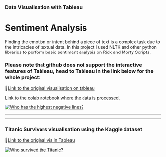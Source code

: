 ### Data Visualisation with Tableau

# Sentiment Analysis

Finding the emotion or intent behind a piece of text is a complex task due to the intricacies of textual data.
In this project I used NLTK and other python libraries to perform basic sentiment analysis on Rick and Morty Scripts.

### Please note that github does not support the interactive features of Tableau, head to Tableau in the link below for the whole project:

🌟[Link to the original visualisation on tableau](https://public.tableau.com/app/profile/elsa6188/viz/RickandMortySentimentAnalysis/Whohasthehighestnegativelines)

[Link to the colab notebook where the data is processed](https://colab.research.google.com/drive/1RPCORA3gsqMqSWVg_jOBquafAuOAOzWj?usp=sharing).


<div class='tableauPlaceholder' id='viz1674846905766' style='position: relative'><noscript><a href='#'><img alt='Who has the highest negative lines? ' src='https:&#47;&#47;public.tableau.com&#47;static&#47;images&#47;Ri&#47;RickandMortySentimentAnalysis&#47;Whohasthehighestnegativelines&#47;1_rss.png' style='border: none' /></a></noscript><object class='tableauViz'  style='display:none;'><param name='host_url' value='https%3A%2F%2Fpublic.tableau.com%2F' /> <param name='embed_code_version' value='3' /> <param name='site_root' value='' /><param name='name' value='RickandMortySentimentAnalysis&#47;Whohasthehighestnegativelines' /><param name='tabs' value='no' /><param name='toolbar' value='yes' /><param name='static_image' value='https:&#47;&#47;public.tableau.com&#47;static&#47;images&#47;Ri&#47;RickandMortySentimentAnalysis&#47;Whohasthehighestnegativelines&#47;1.png' /> <param name='animate_transition' value='yes' /><param name='display_static_image' value='yes' /><param name='display_spinner' value='yes' /><param name='display_overlay' value='yes' /><param name='display_count' value='yes' /><param name='language' value='en-GB' /></object></div>               



---

____



### Titanic Survivors visualisation using the Kaggle dataset

🌟[Link to the original vis in Tableau](https://public.tableau.com/app/profile/elsa6188/viz/Titanic_16746892187390/WhosurvivedtheTitanic?publish=yes)

<div class='tableauPlaceholder' id='viz1674733110351' style='position: relative'><noscript><a href='#'><img alt='Who survived the Titanic? ' src='https:&#47;&#47;public.tableau.com&#47;static&#47;images&#47;Ti&#47;Titanic_16746892187390&#47;WhosurvivedtheTitanic&#47;1_rss.png' style='border: none' /></a></noscript><object class='tableauViz'  style='display:none;'><param name='host_url' value='https%3A%2F%2Fpublic.tableau.com%2F' /> <param name='embed_code_version' value='3' /> <param name='path' value='views&#47;Titanic_16746892187390&#47;WhosurvivedtheTitanic?:language=en-GB&amp;:embed=true&amp;publish=yes' /> <param name='toolbar' value='yes' /><param name='static_image' value='https:&#47;&#47;public.tableau.com&#47;static&#47;images&#47;Ti&#47;Titanic_16746892187390&#47;WhosurvivedtheTitanic&#47;1.png' /> <param name='animate_transition' value='yes' /><param name='display_static_image' value='yes' /><param name='display_spinner' value='yes' /><param name='display_overlay' value='yes' /><param name='display_count' value='yes' /><param name='language' value='en-GB' /><param name='filter' value='publish=yes' /></object></div>                <script type='text/javascript'>                    var divElement = document.getElementById('viz1674733110351');                    var vizElement = divElement.getElementsByTagName('object')[0];                    vizElement.style.width='1016px';vizElement.style.height='991px';                    var scriptElement = document.createElement('script');                    scriptElement.src = 'https://public.tableau.com/javascripts/api/viz_v1.js';                    vizElement.parentNode.insertBefore(scriptElement, vizElement);                </script>

